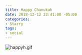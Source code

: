 ```yaml
---
title: Happy Chanukah
date: 2018-12-12 22:41:00 -05:00
categories:
- Starry
tags:
- social
---
```


![happyh.gif](/uploads/happyh.gif)
